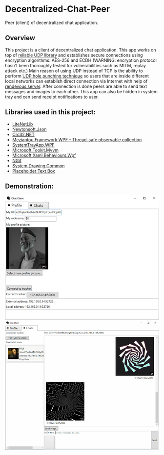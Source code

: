 # Decentralized-Chat-Peer
Peer (client) of decentralized chat application.
## Overview
This project is a client of decentralized chat application. This app works on top of [reliable UDP library](https://github.com/RevenantX/LiteNetLib) and establishes secure connections using encryption algorithms: AES-256 and ECDH (WARNING: encryption protocol hasn't been thoroughly tested for vulnerabilities such as MITM, replay attack etc.) Main reason of using UDP instead of TCP is the ability to perform [UDP hole punching technique](https://bford.info/pub/net/p2pnat) so users that are inside different local networks can establish direct connection via Internet with help of [rendevous server](https://github.com/Backgammonian/Decentralized-Chat-Tracker-Console). After connection is done peers are able to send text messages and images to each other. This app can also be hidden in system tray and can send receipt notifications to user.
## Libraries used in this project:
* [LiteNetLib](https://github.com/RevenantX/LiteNetLib)
* [Newtonsoft.Json](https://www.newtonsoft.com/json)
* [Crc32.NET](https://github.com/force-net/Crc32.NET)
* [Meziantou.Framework.WPF - Thread-safe observable collection](https://github.com/meziantou/Meziantou.Framework)
* [SystemTrayApp.WPF](https://github.com/fujieda/SystemTrayApp.WPF/)
* [Microsoft.Tookit.Mvvm](https://github.com/CommunityToolkit/WindowsCommunityToolkit)
* [Microsoft.Xaml.Behaviours.Wpf](https://github.com/Microsoft/XamlBehaviorsWpf)
* [NGif](https://www.codeproject.com/Articles/11505/NGif-Animated-GIF-Encoder-for-NET)
* [System.Drawing.Common](https://www.nuget.org/packages/System.Drawing.Common/)
* [Placeholder Text Box](https://youtu.be/QUx2gh0PaEc)
## Demonstration:
![demo](demo.jpeg)
![animated-demo](animated-demo.gif)
